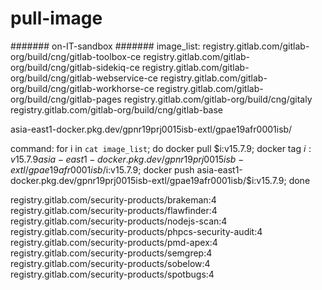 # pull-image

####### on-IT-sandbox #######
image_list:
registry.gitlab.com/gitlab-org/build/cng/gitlab-toolbox-ce
registry.gitlab.com/gitlab-org/build/cng/gitlab-sidekiq-ce
registry.gitlab.com/gitlab-org/build/cng/gitlab-webservice-ce
registry.gitlab.com/gitlab-org/build/cng/gitlab-workhorse-ce
registry.gitlab.com/gitlab-org/build/cng/gitlab-pages
registry.gitlab.com/gitlab-org/build/cng/gitaly
registry.gitlab.com/gitlab-org/build/cng/gitlab-base

asia-east1-docker.pkg.dev/gpnr19prj0015isb-extl/gpae19afr0001isb/

command:
for i in `cat image_list`; do docker pull $i:v15.7.9; docker tag $i:v15.7.9 asia-east1-docker.pkg.dev/gpnr19prj0015isb-extl/gpae19afr0001isb/$i:v15.7.9; docker push asia-east1-docker.pkg.dev/gpnr19prj0015isb-extl/gpae19afr0001isb/$i:v15.7.9; done


registry.gitlab.com/security-products/brakeman:4
registry.gitlab.com/security-products/flawfinder:4
registry.gitlab.com/security-products/nodejs-scan:4
registry.gitlab.com/security-products/phpcs-security-audit:4
registry.gitlab.com/security-products/pmd-apex:4
registry.gitlab.com/security-products/semgrep:4
registry.gitlab.com/security-products/sobelow:4
registry.gitlab.com/security-products/spotbugs:4

